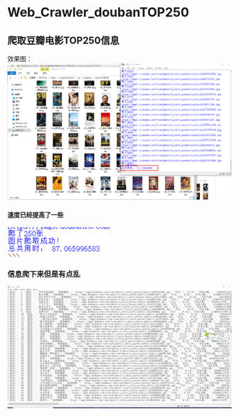 # Web_Crawler_doubanTOP250
## 爬取豆瓣电影TOP250信息  

效果图：
![imag](https://github.com/Angel-HW/Web_Crawler_doubanTOP250/blob/master/%E5%9B%BE%E7%89%87/360%E6%88%AA%E5%9B%BE1772022777118111.png)
#### 速度已经提高了一些
![imag](https://github.com/Angel-HW/Web_Crawler_doubanTOP250/blob/master/%E5%9B%BE%E7%89%87/%E5%BE%AE%E4%BF%A1%E6%88%AA%E5%9B%BE_20190809172513.png)  
### 信息爬下来但是有点乱  
![imag](https://github.com/Angel-HW/Web_Crawler_doubanTOP250/blob/master/%E5%9B%BE%E7%89%87/3601679051899132115.png)
